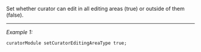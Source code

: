 Set whether curator can edit in all editing areas (true) or outside of them (false).


---
*Example 1:*
```sqf
curatorModule setCuratorEditingAreaType true;
```